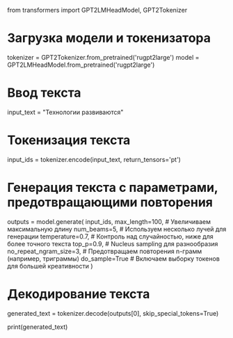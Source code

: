 from transformers import GPT2LMHeadModel, GPT2Tokenizer

# Загрузка модели и токенизатора
tokenizer = GPT2Tokenizer.from_pretrained('rugpt2large')
model = GPT2LMHeadModel.from_pretrained('rugpt2large')

# Ввод текста
input_text = "Технологии развиваются"

# Токенизация текста
input_ids = tokenizer.encode(input_text, return_tensors='pt')

# Генерация текста с параметрами, предотвращающими повторения
outputs = model.generate(
    input_ids,
    max_length=100,           # Увеличиваем максимальную длину
    num_beams=5,              # Используем несколько лучей для генерации
    temperature=0.7,          # Контроль над случайностью, ниже для более точного текста
    top_p=0.9,                # Nucleus sampling для разнообразия
    no_repeat_ngram_size=3,   # Предотвращаем повторения n-грамм (например, триграммы)
    do_sample=True            # Включаем выборку токенов для большей креативности
)

# Декодирование текста
generated_text = tokenizer.decode(outputs[0], skip_special_tokens=True)

print(generated_text)
